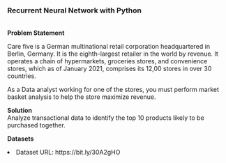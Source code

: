 <h3><b>Recurrent Neural Network with Python</b></h3>
<br>
<b>Problem Statement</b><br>
<p>
Care five is a German multinational retail corporation headquartered in Berlin, Germany. It is the eighth-largest retailer in the world by revenue. It operates a chain of hypermarkets, groceries stores, and convenience stores, which as of January 2021, comprises its 12,00 stores in over 30 countries.</p>
<p>
As a Data analyst working for one of the stores, you must perform market basket analysis to help the store maximize revenue.
</p>
<p>
<b> Solution</b><br>
 Analyze transactional data to identify the top 10 products likely to be purchased together.<br>
</p>
<p>
<b>Datasets</b> <br>
<li> Dataset URL: https://bit.ly/30A2gHO</li>
</p>